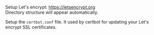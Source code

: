 Setup Let's encrypt: https://letsencrypt.org  
Directory structure will appear automatically.

Setup the `certbot.conf` file.
It used by certbot for updating your Let's encrypt SSL certificates.
